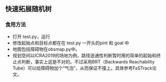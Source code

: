 ## 快速拓展随机树

### 食用方法

-  打开 test.py，运行
-  修改起始点和目标点都在在 test.py 一开头的pint 和 goal 中
-  地图包括障碍物在obsmap.py中。
-  规划空间以ICRA2019的场地为例，路径连通性判断暂时用的简单的起始和终止点判断，事实上这是不对的。不过采用BRT（Backwards Reachability Tube）可以给障碍物加个“气泡”，从而保证不撞上。具体参考FaSTrack论文。
